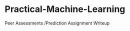 Practical-Machine-Learning
==========================
Peer Assessments /Prediction Assignment Writeup
